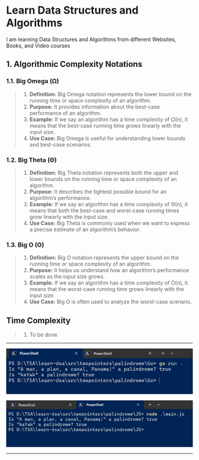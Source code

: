 # Learn Data Structures and Algorithms

I am learning Data Structures and Algorithms from different Websites, Books, and Video courses

## 1. Algorithmic Complexity Notations

### 1.1. Big Omega (Ω)

> 1. **Definition:** Big Omega notation represents the lower bound on the running time or space complexity of an algorithm.
> 1. **Purpose:** It provides information about the best-case performance of an algorithm.
> 1. **Example:** If we say an algorithm has a time complexity of Ω(n), it means that the best-case running time grows linearly with the input size.
> 1. **Use Case:** Big Omega is useful for understanding lower bounds and best-case scenarios.

### 1.2. Big Theta (Θ)

> 1. **Definition:** Big Theta notation represents both the upper and lower bounds on the running time or space complexity of an algorithm.
> 1. **Purpose:** It describes the tightest possible bound for an algorithm’s performance.
> 1. **Example:** If we say an algorithm has a time complexity of Θ(n), it means that both the best-case and worst-case running times grow linearly with the input size.
> 1. **Use Case:** Big Theta is commonly used when we want to express a precise estimate of an algorithm’s behavior.

### 1.3. Big O (O)

> 1. **Definition:** Big O notation represents the upper bound on the running time or space complexity of an algorithm.
> 1. **Purpose:** It helps us understand how an algorithm’s performance scales as the input size grows.
> 1. **Example:** If we say an algorithm has a time complexity of O(n), it means that the worst-case running time grows linearly with the input size.
> 1. **Use Case:** Big O is often used to analyze the worst-case scenario.

## Time Complexity

> 1. To be done

---

![Polindrome Two Pointer in Go](documentation/images/polindrome_go.PNG)

![Polindrome Two Pointer in JavaScript](documentation/images/polindrome_js.PNG)

---
